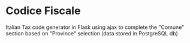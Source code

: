 # Codice Fiscale
Italian Tax code generator in Flask using ajax to complete the "Comune" section based on "Province" selection (data stored in PostgreSQL db)
